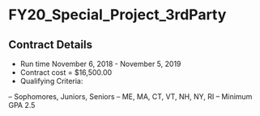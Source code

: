 # FY20_Special_Project_3rdParty

## Contract Details
+ Run time November 6, 2018 - November 5, 2019
+ Contract cost = $16,500.00
+ Qualifying Criteria:

– Sophomores, Juniors, Seniors
– ME, MA, CT, VT, NH, NY, RI
– Minimum GPA 2.5
